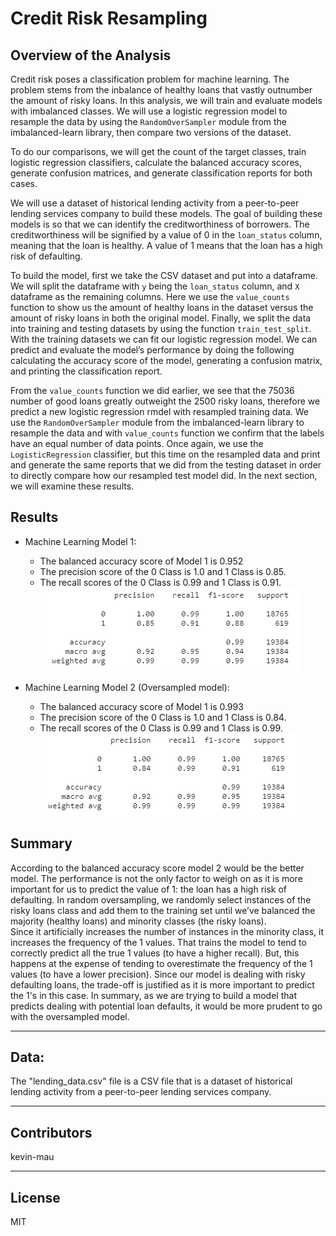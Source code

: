 # Credit Risk Resampling

## Overview of the Analysis

Credit risk poses a classification problem for machine learning.  The problem stems from the inbalance of healthy loans that vastly outnumber 
the amount of risky loans. In this analysis, we will train and evaluate models with imbalanced classes.  We will use a logistic regression model 
to resample the data by using the `RandomOverSampler` module from the imbalanced-learn library, then compare two versions of the dataset.
 
To do our comparisons, we will get the count of the target classes, train logistic regression classifiers, calculate the balanced accuracy scores, 
generate confusion matrices, and generate classification reports for both cases.

We will use a dataset of historical lending activity from a peer-to-peer lending services company to build these models.  The goal of building 
these models is so that we can identify the creditworthiness of borrowers.  The creditworthiness will be signified by a value of 0 in the 
`loan_status` column, meaning that the loan is healthy.  A value of 1 means that the loan has a high risk of defaulting.

To build the model, first we take the CSV dataset and put into a dataframe.  We will split the dataframe with `y` being the `loan_status` column, 
and `X` dataframe as the remaining columns.  Here we use the `value_counts` function to show us the amount of healthy loans in the dataset versus
the amount of risky loans in both the original model.  Finally, we split the data into training and testing datasets by using the function
`train_test_split`.  With the training datasets we can fit our logistic regression model.  We can predict and evaluate the model’s performance by
doing the following calculating the accuracy score of the model, generating a confusion matrix, and printing the classification report.

From the `value_counts` function we did earlier, we see that the 75036 number of good loans greatly outweight the 2500 risky loans, therefore we 
predict a new logistic regression rmdel with resampled training data.  We use the `RandomOverSampler` module from the imbalanced-learn library to 
resample the data and with `value_counts` function we confirm that the labels have an equal number of data points.  Once again, we use the 
`LogisticRegression` classifier, but this time on the resampled data and print and generate the same reports that we did from the testing dataset
in order to directly compare how our resampled test model did.  In the next section, we will examine these results.

## Results

* Machine Learning Model 1:
  * The balanced accuracy score of Model 1 is 0.952
  * The precision score of the 0 Class is 1.0 and 1 Class is 0.85.
  * The recall scores of the 0 Class is 0.99 and 1 Class is 0.91.
![classification_report_1](https://github.com/kevin-mau/credit_risk_resampling/blob/main/Resources/classification_report_1.PNG?raw=true)

* Machine Learning Model 2 (Oversampled model):
  * The balanced accuracy score of Model 1 is 0.993
  * The precision score of the 0 Class is 1.0 and 1 Class is 0.84.
  * The recall scores of the 0 Class is 0.99 and 1 Class is 0.99.
![classification_report_2](https://github.com/kevin-mau/credit_risk_resampling/blob/main/Resources/classification_report_2.PNG?raw=true)


## Summary

According to the balanced accuracy score model 2 would be the better model.  The performance is not the only factor to weigh on as it is more 
important for us to predict the value of 1: the loan has a high risk of defaulting.  In random oversampling, we randomly select instances of the 
risky loans class and add them to the training set until we’ve balanced the majority (healthy loans) and minority classes (the risky loans).  
Since it artificially increases the number of instances in the minority class, it increases the frequency of the 1 values.  That trains the model to 
tend to correctly predict all the true 1 values (to have a higher recall). But, this happens at the expense of tending to overestimate the frequency 
of the 1 values (to have a lower precision).  Since our model is dealing with risky defaulting loans, the trade-off is justified as it is more important 
to predict the 1's in this case.  In summary, as we are trying to build a model that predicts dealing with potential loan defaults, it would be more 
prudent to go with the oversampled model.

---

## Data:

The "lending_data.csv" file is a CSV file that is a dataset of historical lending activity from a peer-to-peer lending services company.

---

## Contributors

kevin-mau

---

## License

MIT
